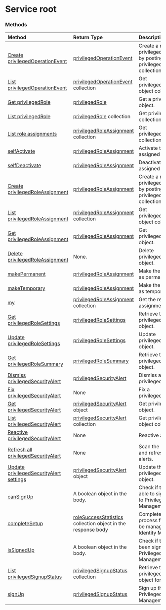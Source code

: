 # Service root


### Methods

| Method		   | Return Type	|Description|
|:---------------|:--------|:----------|
|[Create privilegedOperationEvent](../api/privilegedoperationevent_post_privilegedoperationevents.md) |[privilegedOperationEvent](privilegedoperationevent.md)| Create a new privilegedOperationEvent by posting to the privilegedOperationEvents collection.|
|[List privilegedOperationEvent](../api/privilegedoperationevent_list.md) | [privilegedOperationEvent](privilegedoperationevent.md) collection |Get privilegedOperationEvent object collection. |
|[Get privilegedRole](../api/privilegedrole_get.md) |[privilegedRole](privilegedrole.md)| Get a privilegedRole object.|
|[List privilegedRole](../api/privilegedrole_list.md) | [privilegedRole](privilegedrole.md) collection |Get privilegedRole object collection. |
|[List role assignments](../api/privilegedrole_list_assignments.md) | [privilegedRoleAssignment](privilegedroleassignment.md) collection |Get privilegedRoleAssignment collection. |
|[selfActivate](../api/privilegedrole_selfactivate.md) | [privilegedRoleAssignment](privilegedroleassignment.md) |Activate the role that is assigned to the requestor.|
|[selfDeactivate](../api/privilegedrole_selfdeactivate.md) | [privilegedRoleAssignment](privilegedroleassignment.md) |Deactivate the role that is assigned to the requestor.|
|[Create privilegedRoleAssignment](../api/privilegedroleassignment_post_privilegedroleassignments.md) |[privilegedRoleAssignment](privilegedroleassignment.md)| Create a new privilegedRoleAssignment by posting to the privilegedRoleAssignments collection.|
|[List privilegedRoleAssignment](../api/privilegedroleassignment_list.md) | [privilegedRoleAssignment](privilegedroleassignment.md) collection |Get privilegedRoleAssignment object collection. |
|[Get privilegedRoleAssignment](../api/privilegedroleassignment_get.md) | [privilegedRoleAssignment](privilegedroleassignment.md)|Get privilegedRoleAssignment object. |
|[Delete privilegedRoleAssignment](../api/privilegedroleassignment_delete.md) | None. |Delete privilegedRoleAssignment object. |
|[makePermanent](../api/privilegedroleassignment_makepermanent.md) | [privilegedRoleAssignment](privilegedroleassignment.md) |Make the role assignment as permanent. |
|[makeTemporary](../api/privilegedroleassignment_maketemporary.md) | [privilegedRoleAssignment](privilegedroleassignment.md) |Make the role assignment as temporary. |
|[my](../api/privilegedroleassignment_my.md) | [privilegedRoleAssignment](privilegedroleassignment.md) collection|Get the requestor's role assignments. |
|[Get privilegedRoleSettings](../api/privilegedrolesettings_get.md) | [privilegedRoleSettings](../resources/privilegedrolesettings.md)|Retrieve the properties of privilegedRoleSettings object. |
|[Update privilegedRoleSettings](../api/privilegedrolesettings_update.md) | [privilegedRoleSettings](../resources/privilegedrolesettings.md)|Update privilegedRoleSettings object. |
|[Get privilegedRoleSummary](../api/privilegedrolesummary_get.md) | [privilegedRoleSummary](../resources/privilegedrolesummary.md)|Retrieve the privilegedRoleSummary object. |
|[Dismiss privilegedSecurityAlert](../api/privilegedsecurityalert_dismiss.md) |[privilegedSecurityAlert](privilegedsecurityalert.md)| Dismiss a privilegedSecurityAlert.|
|[Fix privilegedSecurityAlert](../api/privilegedsecurityalert_fix.md) |None| Fix a privilegedSecurityAlert.|
|[Get privilegedSecurityAlert](../api/privilegedsecurityalert_get.md) | [privilegedSecurityAlert](privilegedsecurityalert.md) object|Get privilegedSecurityAlert object. |
|[List privilegedSecurityAlert](../api/privilegedsecurityalert_list.md) | [privilegedSecurityAlert](privilegedsecurityalert.md) collection |Get privilegedSecurityAlert object collection. |
|[Reactive privilegedSecurityAlert](../api/privilegedsecurityalert_reactivate.md) |None|Reactive a security alert. |
|[Refresh all privilegedSecurityAlert](../api/privilegedsecurityalert_refreshall.md) |None|Scan the security issues and refresh the security alerts. |
|[Update privilegedSecurityAlert settings](../api/privilegedsecurityalert_update.md) |[privilegedSecurityAlert](../resources/privilegedsecurityalert.md) object|Update the settings for privilegedSecurityAlert object.|
|[canSignUp](../api/privilegedsignupstatus_cansignup.md) |A boolean object in the body.| Check if the requestor is able to sign up the tenant to Privileged Identity Management.|
|[completeSetup](../api/privilegedsignupstatus_completesetup.md) |[roleSuccessStatistics](../resources/rolesuccessstatistics.md) collection object in the response body| Complete the sign up process for the tenant to be managed by Privileged Identity Management.|
|[isSignedUp](../api/privilegedsignupstatus_issignedup.md) |A boolean object in the body.| Check if the tenant has been signed up to Privileged Identity Management.|
|[List privilegedSignupStatus](../api/privilegedsignupstatus_list.md) | [privilegedSignupStatus](privilegedsignupstatus.md) collection |Retrieve the privilegedSignupStatus object for the tenant. |
|[signUp](../api/privilegedsignupstatus_signUp.md) | [privilegedSignupStatus](privilegedsignupstatus.md) |Sign up the tenant to Privileged Identity Management.|

<!-- uuid: 8fcb5dbc-d5aa-4681-8e31-b001d5168d79
2015-10-25 14:57:30 UTC -->
<!-- {
  "type": "#page.annotation",
  "description": "Service root",
  "keywords": "",
  "section": "documentation",
  "tocPath": ""
}-->